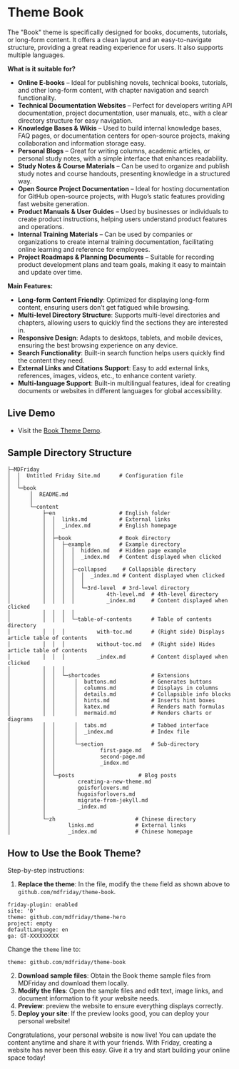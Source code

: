 
# Theme Book

The "Book" theme is specifically designed for books, documents, tutorials, or long-form content. It offers a clean layout and an easy-to-navigate structure, providing a great reading experience for users. It also supports multiple languages.

**What is it suitable for?**

- **Online E-books** – Ideal for publishing novels, technical books, tutorials, and other long-form content, with chapter navigation and search functionality.
- **Technical Documentation Websites** – Perfect for developers writing API documentation, project documentation, user manuals, etc., with a clear directory structure for easy navigation.
- **Knowledge Bases & Wikis** – Used to build internal knowledge bases, FAQ pages, or documentation centers for open-source projects, making collaboration and information storage easy.
- **Personal Blogs** – Great for writing columns, academic articles, or personal study notes, with a simple interface that enhances readability.
- **Study Notes & Course Materials** – Can be used to organize and publish study notes and course handouts, presenting knowledge in a structured way.
- **Open Source Project Documentation** – Ideal for hosting documentation for GitHub open-source projects, with Hugo’s static features providing fast website generation.
- **Product Manuals & User Guides** – Used by businesses or individuals to create product instructions, helping users understand product features and operations.
- **Internal Training Materials** – Can be used by companies or organizations to create internal training documentation, facilitating online learning and reference for employees.
- **Project Roadmaps & Planning Documents** – Suitable for recording product development plans and team goals, making it easy to maintain and update over time.

**Main Features:**

- **Long-form Content Friendly**: Optimized for displaying long-form content, ensuring users don’t get fatigued while browsing.
- **Multi-level Directory Structure**: Supports multi-level directories and chapters, allowing users to quickly find the sections they are interested in.
- **Responsive Design**: Adapts to desktops, tablets, and mobile devices, ensuring the best browsing experience on any device.
- **Search Functionality**: Built-in search function helps users quickly find the content they need.
- **External Links and Citations Support**: Easy to add external links, references, images, videos, etc., to enhance content variety.
- **Multi-language Support**: Built-in multilingual features, ideal for creating documents or websites in different languages for global accessibility.

##  Live Demo

- Visit the [Book Theme Demo](https://www.bilibili.com/video/BV1GtcuezEvs/?share_source=copy_web&vd_source=fd436a14aae706a8ed4a8b58b172721d).

## Sample Directory Structure

```plaintext
├─MDFriday
│  │  Untitled Friday Site.md      # Configuration file
│  │
│  └─book
│      │  README.md
│      │
│      └─content
│          ├─en                    # English folder
│          │  │  links.md          # External links
│          │  │  _index.md         # English homepage
│          │  │
│          │  ├─book               # Book directory
│          │  │  ├─example         # Example directory
│          │  │  │  │  hidden.md   # Hidden page example
│          │  │  │  │  _index.md   # Content displayed when clicked
│          │  │  │  │
│          │  │  │  ├─collapsed     # Collapsible directory
│          │  │  │  │  │  _index.md # Content displayed when clicked
│          │  │  │  │  │
│          │  │  │  │  └─3rd-level  # 3rd-level directory
│          │  │  │  │          4th-level.md  # 4th-level directory
│          │  │  │  │          _index.md     # Content displayed when clicked
│          │  │  │  │
│          │  │  │  └─table-of-contents      # Table of contents directory
│          │  │  │          with-toc.md      # (Right side) Displays article table of contents
│          │  │  │          without-toc.md   # (Right side) Hides article table of contents
│          │  │  │          _index.md        # Content displayed when clicked
│          │  │  │
│          │  │  └─shortcodes                # Extensions
│          │  │      │  buttons.md           # Generates buttons
│          │  │      │  columns.md           # Displays in columns
│          │  │      │  details.md           # Collapsible info blocks
│          │  │      │  hints.md             # Inserts hint boxes
│          │  │      │  katex.md             # Renders math formulas
│          │  │      │  mermaid.md           # Renders charts or diagrams
│          │  │      │  tabs.md              # Tabbed interface
│          │  │      │  _index.md            # Index file
│          │  │      │
│          │  │      └─section               # Sub-directory
│          │  │              first-page.md   
│          │  │              second-page.md
│          │  │              _index.md
│          │  │
│          │  └─posts                    # Blog posts    
│          │          creating-a-new-theme.md
│          │          goisforlovers.md
│          │          hugoisforlovers.md
│          │          migrate-from-jekyll.md
│          │          _index.md
│          │
│          └─zh                         # Chinese directory
│                  links.md             # External links
│                  _index.md            # Chinese homepage
```

## How to Use the  Book Theme?

Step-by-step instructions:

1. **Replace the theme**: In the file, modify the `theme` field as shown above to `github.com/mdfriday/theme-book`.

```plaintext
friday-plugin: enabled
site: '0'
theme: github.com/mdfriday/theme-hero
project: empty
defaultLanguage: en
ga: GT-XXXXXXXXX
```

Change the `theme` line to:

```plaintext
theme: github.com/mdfriday/theme-book
```

2. **Download sample files**: Obtain the  Book theme sample files from MDFriday and download them locally.
3. **Modify the files**: Open the sample files and edit text, image links, and document information to fit your website needs.
4. **Preview**:  preview the website to ensure everything displays correctly.
5. **Deploy your site**: If the preview looks good, you can deploy your personal website!

Congratulations, your personal website is now live! You can update the content anytime and share it with your friends. With Friday, creating a website has never been this easy. Give it a try and start building your online space today!
